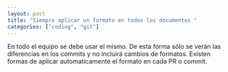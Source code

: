```yaml
---
layout: post
title: "Siempre aplicar un formato en todos los documentos "
categories: ["coding", "git"]
---
```


En todo el equipo se debe usar el mismo.
De esta forma<!--more--> sólo se verán las diferencias en los commits y no incluirá cambios de formatos.
Existen formas de aplicar automaticamente el formato en cada PR o commit.
